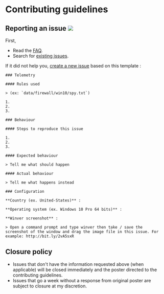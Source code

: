 # Contributing guidelines

## Reporting an issue [![](https://isitmaintained.com/badge/resolution/crazy-max/WindowsSpyBlocker.svg)](https://isitmaintained.com/project/crazy-max/WindowsSpyBlocker)

First,

* Read the [FAQ](https://github.com/crazy-max/WindowsSpyBlocker/wiki/FAQ).
* Search for [existing issues](https://github.com/crazy-max/WindowsSpyBlocker/issues?utf8=%E2%9C%93&q=).

If it did not help you, [create a new issue](https://github.com/crazy-max/WindowsSpyBlocker/issues/new) based on this template :

```
### Telemetry

#### Rules used

> (ex: `data/firewall/win10/spy.txt`)

1.
2.
3.

### Behaviour

#### Steps to reproduce this issue

1.
2.
3.

#### Expected behaviour

> Tell me what should happen

#### Actual behaviour

> Tell me what happens instead

### Configuration

**Country (ex. United-States)** :

**Operating system (ex. Windows 10 Pro 64 bits)** :

**Winver screenshot** :

> Open a command prompt and type winver then take / save the screenshot of the window and drag the image file in this issue. For example: http://bit.ly/2vA5sxR
```

## Closure policy

* Issues that don't have the information requested above (when applicable) will be closed immediately and the poster directed to the contributing guidelines.
* Issues that go a week without a response from original poster are subject to closure at my discretion.
